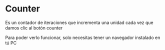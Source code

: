 # Counter
Es un contador de iteraciones que incrementa una unidad cada vez que damos clic al botón counter

Para poder verlo funcionar, solo necesitas tener un navegador instalado en tú PC

